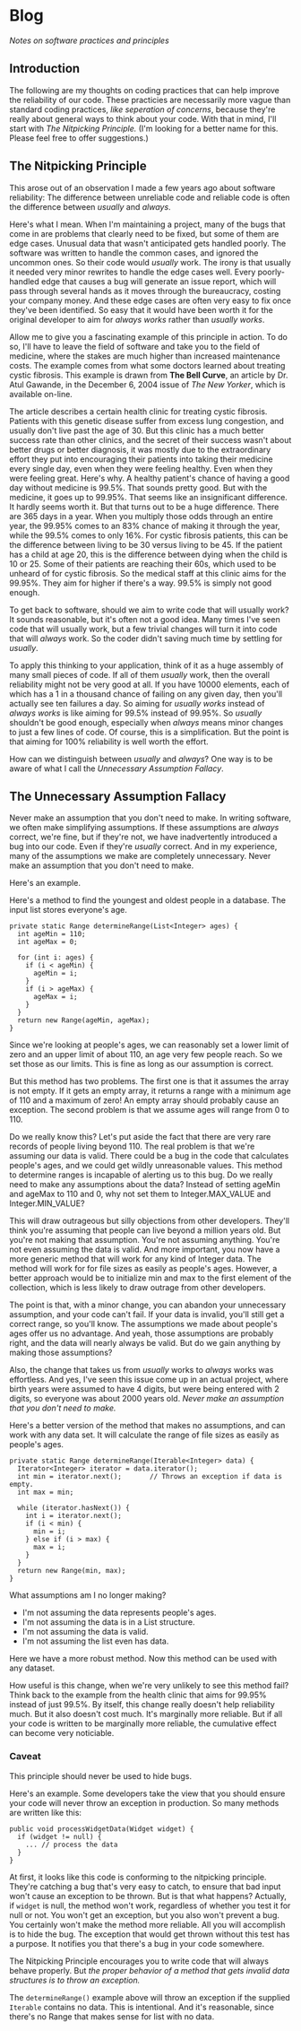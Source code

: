 # Blog
*Notes on software practices and principles*

## Introduction
The following are my thoughts on coding practices that can help improve the reliability of our code. These practicies are necessarily more vague than standard coding practices, *like seperation of concerns*, because they're really about general ways to think about your code. With that in mind, I'll start with *The Nitpicking Principle.* (I'm looking for a better name for this. Please feel free to offer suggestions.)

## The Nitpicking Principle
This arose out of an observation I made a few years ago about software reliability: The difference between unreliable code and reliable code is often the difference between *usually* and *always*.

Here's what I mean. When I'm maintaining a project, many of the bugs that come in are problems that clearly need to be fixed, but some of them are edge cases. Unusual data that wasn't anticipated gets handled poorly. The software was written to handle the common cases, and ignored the uncommon ones. So their code would *usually* work. The irony is that usually it needed very minor rewrites to handle the edge cases well. Every poorly-handled edge that causes a bug will generate an issue report, which will pass through several hands as it moves through the bureaucracy, costing your company money. And these edge cases are often very easy to fix once they've been identified. So easy that it would have been worth it for the original developer to aim for *always works* rather than *usually works*.

Allow me to give you a fascinating example of this principle in action. To do so, I'll have to leave the field of software and take you to the field of medicine, where the stakes are much higher than increased maintenance costs. The example comes from what some doctors learned about treating cystic fibrosis. This example is drawn from **The Bell Curve**, an article by Dr. Atul Gawande, in the December 6, 2004 issue of *The New Yorker*, which is available on-line.

The article describes a certain health clinic for treating cystic fibrosis. Patients with this genetic disease suffer from excess lung congestion, and usually don't live past the age of 30. But this clinic has a much better success rate than other clinics, and the secret of their success wasn't about better drugs or better diagnosis, it was mostly due to the extraordinary effort they put into encouraging their patients into taking their medicine every single day, even when they were feeling healthy. Even when they were feeling great. Here's why. A healthy patient's chance of having a good day without medicine is 99.5%. That sounds pretty good. But with the medicine, it goes up to 99.95%. That seems like an insignificant difference. It hardly seems worth it. But that turns out to be a huge difference. There are 365 days in a year. When you multiply those odds through an entire year, the 99.95% comes to an 83% chance of making it through the year, while the 99.5% comes to only 16%. For cystic fibrosis patients, this can be the difference between living to be 30 versus living to be 45. If the patient has a child at age 20, this is the difference between dying when the child is 10 or 25. Some of their patients are reaching their 60s, which used to be unheard of for cystic fibrosis. So the medical staff at this clinic aims for the 99.95%. They aim for higher if there's a way. 99.5% is simply not good enough.

To get back to software, should we aim to write code that will usually work? It sounds reasonable, but it's often not a good idea. Many times I've seen code that will usually work, but a few trivial changes will turn it into code that will *always* work. So the coder didn't saving much time by settling for *usually*.

To apply this thinking to your application, think of it as a huge assembly of many small pieces of code. If all of them *usually* work, then the overall reliability might not be very good at all. If you have 10000 elements, each of which has a 1 in a thousand chance of failing on any given day, then you'll actually see ten failures a day. So aiming for *usually works* instead of *always works* is like aiming for 99.5% instead of 99.95%. So *usually* shouldn't be good enough, especially when *always* means minor changes to just a few lines of code. Of course, this is a simplification. But the point is that aiming for 100% reliability is well worth the effort.

How can we distinguish between *usually* and *always*? One way is to be aware of what I call the *Unnecessary Assumption Fallacy*.

## The Unnecessary Assumption Fallacy

Never make an assumption that you don't need to make. In writing software, we often make simplifying assumptions. If these assumptions are *always* correct, we're fine, but if they're not, we have inadvertently introduced a bug into our code. Even if they're *usually* correct. And in my experience, many of the assumptions we make are completely unnecessary. Never make an assumption that you don't need to make.

Here's an example.

Here's a method to find the youngest and oldest people in a database. The input list stores everyone's age.

    private static Range determineRange(List<Integer> ages) {
      int ageMin = 110;
      int ageMax = 0;
    
      for (int i: ages) {
        if (i < ageMin) {
          ageMin = i;
        }
        if (i > ageMax) {
          ageMax = i;
        }
      }
      return new Range(ageMin, ageMax);
    }
    
Since we're looking at people's ages, we can reasonably set a lower limit of zero and an upper limit of about 110, an age very few people reach. So we set those as our limits. This is fine as long as our assumption is correct.

But this method has two problems. The first one is that it assumes the array is not empty. If it gets an empty array, it returns a range with a minimum age of 110 and a maximum of zero! An empty array should probably cause an exception. The second problem is that we assume ages will range from 0 to 110.

Do we really know this? Let's put aside the fact that there are very rare records of people living beyond 110. The real problem is that we're assuming our data is valid. There could be a bug in the code that calculates people's ages, and we could get wildly unreasonable values. This method to determine ranges is incapable of alerting us to this bug. Do we really need to make any assumptions about the data? Instead of setting ageMin and ageMax to 110 and 0, why not set them to Integer.MAX_VALUE and Integer.MIN_VALUE?

This will draw outrageous but silly objections from other developers. They'll think you're assuming that people can live beyond a million years old. But you're not making that assumption. You're not assuming anything. You're not even assuming the data is valid. And more important, you now have a more generic method that will work for any kind of Integer data. The method will work for for file sizes as easily as people's ages. However, a better approach would be to initialize min and max to the first element of the collection, which is less likely to draw outrage from other developers.

The point is that, with a minor change, you can abandon your unnecessary assumption, and your code can't fail. If your data is invalid, you'll still get a correct range, so you'll know. The assumptions we made about people's ages offer us no advantage. And yeah, those assumptions are probably right, and the data will nearly always be valid. But do we gain anything by making those assumptions? 

Also, the change that takes us from *usually* works to *always* works was effortless. And yes, I've seen this issue come up in an actual project, where birth years were assumed to have 4 digits, but were being entered with 2 digits, so everyone was about 2000 years old. *Never make an assumption that you don't need to make.*

Here's a better version of the method that makes no assumptions, and can work with any data set. It will calculate the range of file sizes as easily as people's ages.

    private static Range determineRange(Iterable<Integer> data) {
      Iterator<Integer> iterator = data.iterator();
      int min = iterator.next();       // Throws an exception if data is empty.
      int max = min;
    
      while (iterator.hasNext()) {
        int i = iterator.next();
        if (i < min) {
          min = i;
        } else if (i > max) {
          max = i;
        }
      }
      return new Range(min, max);
    }
    
What assumptions am I no longer making?
* I'm not assuming the data represents people's ages.
* I'm not assuming the data is in a List structure.
* I'm not assuming the data is valid.
* I'm not assuming the list even has data.

Here we have a more robust method. Now this method can be used with any dataset. 

How useful is this change, when we're very unlikely to see this method fail? Think back to the example from the health clinic that aims for 99.95% instead of just 99.5%. By itself, this change really doesn't help reliability much. But it also doesn't cost much. It's marginally more reliable. But if all your code is written to be marginally more reliable, the cumulative effect can become very noticiable.

### Caveat

This principle should never be used to hide bugs.

Here's an example. Some developers take the view that you should ensure your code will never throw an exception in production. So many methods are written like this:

    public void processWidgetData(Widget widget) {
      if (widget != null) {
        ... // process the data
      }
    }

At first, it looks like this code is conforming to the nitpicking principle. They're catching a bug that's very easy to catch, to ensure that bad input won't cause an exception to be thrown. But is that what happens? Actually, if `widget` is null, the method won't work, regardless of whether you test it for null or not. You won't get an exception, but you also won't prevent a bug. You certainly won't make the method more reliable. All you will accomplish is to hide the bug. The exception that would get thrown without this test has a purpose. It notifies you that there's a bug in your code somewhere.

The Nitpicking Principle encourages you to write code that will always behave properly. But *the proper behavior of a method that gets invalid data structures is to throw an exception.* 

The `determineRange()` example above will throw an exception if the supplied `Iterable` contains no data. This is intentional. And it's reasonable, since there's no Range that makes sense for list with no data. 
